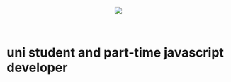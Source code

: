 <p align="center">
  <img src="https://user-images.githubusercontent.com/42942538/132962354-0cb9ab18-260e-42f6-88a8-31a6de1f06f1.png"/>
 </p>
 
 <br>


# uni student and part-time javascript developer
